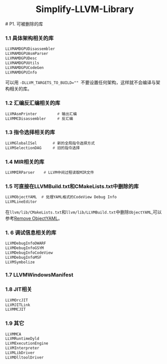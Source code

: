 <h1 align="center">Simplify-LLVM-Library</h1>
# P1. 可被删除的库

### 1.1 具体架构相关的库

```asm
LLVMAMDGPUDisassembler
LLVMAMDGPUAsmParser
LLVMAMDGPUDesc
LLVMAMDGPUUtils
LLVMAMDGPUCodeGen
LLVMAMDGPUInfo
```

可以用 `-DLLVM_TARGETS_TO_BUILD="" `不要设置任何架构，这样就不会编译与架构相关的库。



### 1.2 汇编反汇编相关的库

```asm
LLVMAsmPrinter         # 输出汇编 
LLVMMCDisassembler     # 反汇编
```





### 1.3 指令选择相关的库

```asm
LLVMGlobalISel       # 新的全局指令选择方式
LLVMSelectionDAG     # 旧的指令选择
```



### 1.4 MIR相关的库

```asm
LLVMMIRParser    # LLVM中间过程读取MIR文件   
```





### 1.5 可直接在LLVMBuild.txt和CMakeLists.txt中删除的库

```asm
LLVMObjectYAML  # 处理YAML格式的CodeView Debug Info
LLVMLineEditor
```

在`llvm/lib/CMakeLists.txt`和`llvm/lib/LLVMBuild.txt`中删除`ObjectYAML`,可以参考[Remove ObjectYAML](http://172.18.110.26:3000/xsw/OpenCL_Compiler/commit/ba9ca4bf2782983e1ab99b88eea347a1afe6e04a)。



### 1. 6 调试信息相关的库

```asm
LLVMDebugInfoDWARF
LLVMDebugInfoGSYM
LLVMDebugInfoCodeView
LLVMDebugInfoMSF
LLVMSymbolize
```





### 1.7 LLVMWindowsManifest



### 1.8 JIT相关

```asm
LLVMOrcJIT
LLVMJITLink
LLVMMCJIT
```





### 1.9 其它

```asm
LLVMMCA
LLVMRuntimeDyld
LLVMExecutionEngine
LLVMInterpreter
LLVMLibDriver
LLVMDlltoolDriver
```



